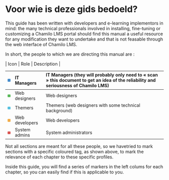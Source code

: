 # Voor wie is deze gids bedoeld?

This guide has been written with developers and e-learning implementors in mind: the many technical professionals involved in installing, fine-tuning or customizing a Chamilo LMS portal should find this manual a useful resource for any modification they want to undertake and that is not feasable through the web interface of Chamilo LMS.

In short, the people to which we are directing this manual are :

\| Icon \| Role \| Description \|

| ![](../../.gitbook/assets/images1%20%282%29.png) | IT Managers | IT Managers \(they will probably only need to « scan » this document to get an idea of the reliability and seriousness of Chamilo LMS\) |
| :--- | :--- | :--- |
| ![](../../.gitbook/assets/images6%20%282%29.png) | Web designers | Web designers |
| ![](../../.gitbook/assets/images10%20%281%29.png) | Themers | Themers \(web designers with some technical background\) |
| ![](../../.gitbook/assets/images11%20%282%29.png) | Web developers | Web developers |
| ![](../../.gitbook/assets/images12%20%281%29.png) | System admins | System administrators |

Not all sections are meant for all these people, so we havetried to mark sections with a specific coloured tag, as shown above, to mark the relevance of each chapter to these specific profiles.

Inside this guide, you will find a series of markers in the left colums for each chapter, so you can easily find if this is applicable to you.

